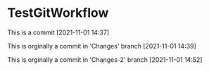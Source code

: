# TestGitWorkflow

This is a commit [2021-11-01 14:37] 

This is orginally a commit in 'Changes' branch [2021-11-01 14:39]

This is orginally a commit in 'Changes-2' branch [2021-11-01 14:52]
